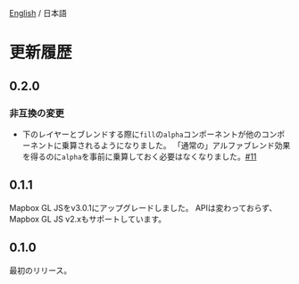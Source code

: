 [English](./CHANGELOG.md) / 日本語

# 更新履歴

## 0.2.0

### 非互換の変更

- 下のレイヤーとブレンドする際に`fill`の`alpha`コンポーネントが他のコンポーネントに乗算されるようになりました。
  「通常の」アルファブレンド効果を得るのに`alpha`を事前に乗算しておく必要はなくなりました。[#11](https://github.com/codemonger-io/mapbox-geo-circle-layer/issues/11)

## 0.1.1

Mapbox GL JSをv3.0.1にアップグレードしました。
APIは変わっておらず、Mapbox GL JS v2.xもサポートしています。

## 0.1.0

最初のリリース。